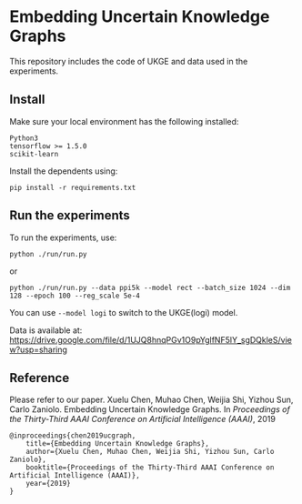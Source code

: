 # Embedding Uncertain Knowledge Graphs

This repository includes the code of UKGE and data used in the experiments.

## Install
Make sure your local environment has the following installed:

    Python3
    tensorflow >= 1.5.0
    scikit-learn
    
Install the dependents using:

    pip install -r requirements.txt

## Run the experiments
To run the experiments, use:

    python ./run/run.py

or

    python ./run/run.py --data ppi5k --model rect --batch_size 1024 --dim 128 --epoch 100 --reg_scale 5e-4
You can use `--model logi` to switch to the UKGE(logi) model.

Data is available at: https://drive.google.com/file/d/1UJQ8hnqPGv1O9pYglfNF5lY_sgDQkleS/view?usp=sharing

## Reference
Please refer to our paper. 
Xuelu Chen, Muhao Chen, Weijia Shi, Yizhou Sun, Carlo Zaniolo. Embedding Uncertain Knowledge Graphs. In *Proceedings of the Thirty-Third AAAI Conference on Artificial Intelligence (AAAI)*, 2019

    @inproceedings{chen2019ucgraph,
        title={Embedding Uncertain Knowledge Graphs},
        author={Xuelu Chen, Muhao Chen, Weijia Shi, Yizhou Sun, Carlo Zaniolo},
        booktitle={Proceedings of the Thirty-Third AAAI Conference on Artificial Intelligence (AAAI)},
        year={2019}
    }
